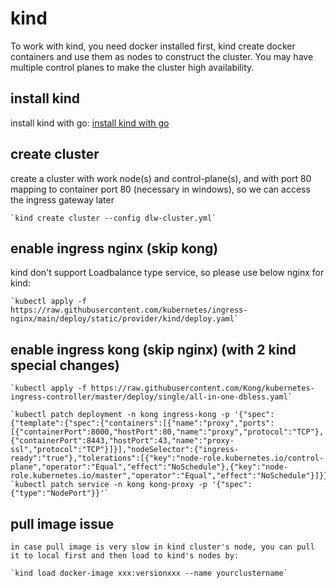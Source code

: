 # kind
To work with kind, you need docker installed first, kind create docker containers and use them as nodes to construct the cluster. You may have multiple control planes to make the cluster high availability.

## install kind
install kind with go: [install kind with go](https://kind.sigs.k8s.io/docs/user/quick-start/#installing-with-go-get--go-install)

## create cluster
create a cluster with work node(s) and control-plane(s), and with port 80 mapping to container port 80 (necessary in windows), so we can access the ingress gateway later

    `kind create cluster --config dlw-cluster.yml`

## enable ingress nginx (skip kong)
kind don't support Loadbalance type service, so please use below nginx for kind:

    `kubectl apply -f https://raw.githubusercontent.com/kubernetes/ingress-nginx/main/deploy/static/provider/kind/deploy.yaml`
## enable ingress kong (skip nginx) (with 2 kind special changes)
    `kubectl apply -f https://raw.githubusercontent.com/Kong/kubernetes-ingress-controller/master/deploy/single/all-in-one-dbless.yaml`
    
    `kubectl patch deployment -n kong ingress-kong -p '{"spec":{"template":{"spec":{"containers":[{"name":"proxy","ports":[{"containerPort":8000,"hostPort":80,"name":"proxy","protocol":"TCP"},{"containerPort":8443,"hostPort":43,"name":"proxy-ssl","protocol":"TCP"}]}],"nodeSelector":{"ingress-ready":"true"},"tolerations":[{"key":"node-role.kubernetes.io/control-plane","operator":"Equal","effect":"NoSchedule"},{"key":"node-role.kubernetes.io/master","operator":"Equal","effect":"NoSchedule"}]}}}}'`
    `kubectl patch service -n kong kong-proxy -p '{"spec":{"type":"NodePort"}}'`
    
## pull image issue

    in case pull image is very slow in kind cluster's node, you can pull it to local first and then load to kind's nodes by:

    `kind load docker-image xxx:versionxxx --name yourclustername`
